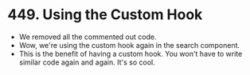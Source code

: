 # 449. Using the Custom Hook
- We removed all the commented out code. 
- Wow, we're using the custom hook again in the search component. 
- This is the benefit of having a custom hook. You won't have to write similar code again and again. It's so cool. 